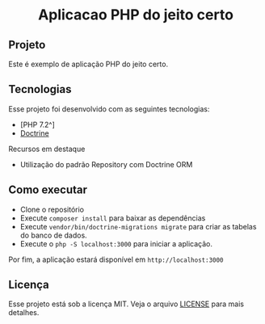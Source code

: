 <h1 align="center">Aplicacao PHP do jeito certo</h1>

## Projeto

Este é exemplo de aplicação PHP do jeito certo.

## Tecnologias

Esse projeto foi desenvolvido com as seguintes tecnologias:

- [PHP 7.2^]
- [Doctrine](https://www.doctrine-project.org/)

Recursos em destaque

- Utilização do padrão Repository com Doctrine ORM

## Como executar

- Clone o repositório
- Execute `composer install` para baixar as dependências
- Execute `vendor/bin/doctrine-migrations migrate` para criar as tabelas do banco de dados.
- Execute o `php -S localhost:3000` para iniciar a aplicação.

Por fim, a aplicação estará disponível em `http://localhost:3000`

## Licença

Esse projeto está sob a licença MIT. Veja o arquivo [LICENSE](LICENSE.md) para mais detalhes.
